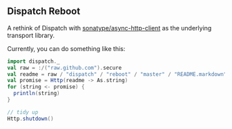 Dispatch Reboot
---------------

A rethink of Dispatch with [sonatype/async-http-client][async] as the
underlying transport library.

Currently, you can do something like this:

```scala
import dispatch._
val raw = :/("raw.github.com").secure
val readme = raw / "dispatch" / "reboot" / "master" / "README.markdown"
val promise = Http(readme -> As.string)
for (string <- promise) {
  println(string)
}

// tidy up
Http.shutdown()
```

[async]: https://github.com/sonatype/async-http-client

